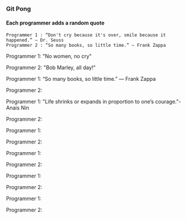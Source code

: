### Git Pong
#### Each programmer adds a random quote

```Example:
Programmer 1 : “Don't cry because it's over, smile because it happened.” ― Dr. Seuss
Programmer 2 : “So many books, so little time.” ― Frank Zappa
```

Programmer 1: "No women, no cry"

Programmer 2: "Bob Marley, all day!"

Programmer 1: “So many books, so little time.” ― Frank Zappa

Programmer 2:

Programmer 1: "Life shrinks or expands in proportion to one’s courage."-Anais Nin

Programmer 2:

Programmer 1:

Programmer 2:

Programmer 1:

Programmer 2:

Programmer 1:

Programmer 2:

Programmer 1:

Programmer 2:
